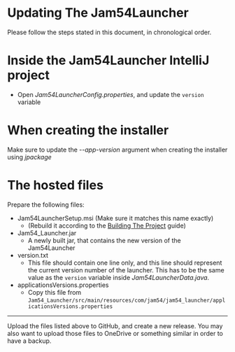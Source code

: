 # Updating The Jam54Launcher
Please follow the steps stated in this document, in chronological order.

# Inside the Jam54Launcher IntelliJ project
- Open *Jam54LauncherConfig.properties*, and update the `version` variable

# When creating the installer
Make sure to update the *--app-version* argument when creating the installer using *jpackage*

# The hosted files
Prepare the following files:
- Jam54LauncherSetup.msi (Make sure it matches this name exactly)
    - (Rebuild it according to the [Building The Project](./BuildingTheProject.md) guide)
- Jam54_Launcher.jar
    - A newly built jar, that contains the new version of the Jam54Launcher
- version.txt
    - This file should contain one line only, and this line should represent the current version number of the launcher. This has to be the same value as the `version` variable inside *Jam54LauncherData.java*.
- applicationsVersions.properties
    - Copy this file from `Jam54_Launcher/src/main/resources/com/jam54/jam54_launcher/applicationsVersions.properties`

---

Upload the files listed above to GitHub, and create a new release. You may also want to upload those files to OneDrive or something similar in order to have a backup.
